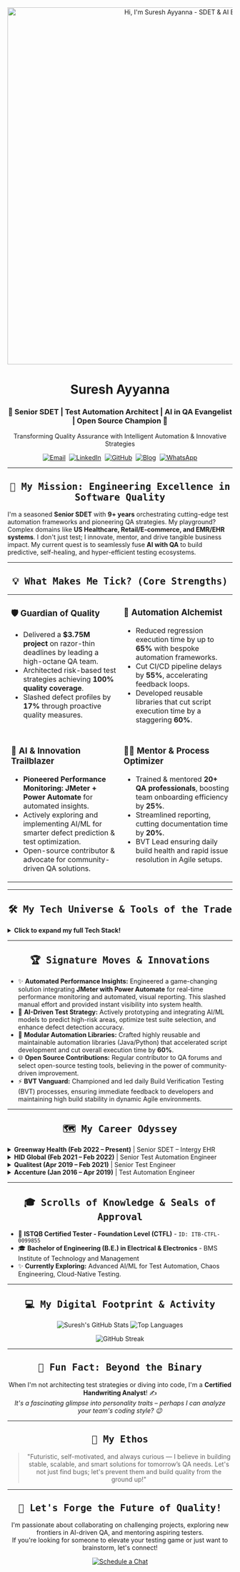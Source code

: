 <div align="center">
  <img src="https://raw.githubusercontent.com/SureshAyyanna/SureshAyyanna/main/banner.gif" alt="Hi, I'm Suresh Ayyanna - SDET & AI Explorer" width="800"/> 
  <!-- You'll need to create a cool banner image/GIF and host it in this repo -->
  <!-- Example: A dynamic GIF with your name, title, and some tech icons floating -->
  <!-- Or use a static image generator like https://devdojo.com/tails/tools/readme-banner -->

  <h1><strong>Suresh Ayyanna</strong></h1>
  <h3>🚀 Senior SDET | Test Automation Architect | AI in QA Evangelist | Open Source Champion 🌟</h3>
  <p>Transforming Quality Assurance with Intelligent Automation & Innovative Strategies</p>

  <p>
    <a href="mailto:sureshayyanna1@gmail.com"><img src="https://img.shields.io/badge/Say%20Hello-%23D14836.svg?style=for-the-badge&logo=Gmail&logoColor=white" alt="Email"/></a> 
    <a href="https://www.linkedin.com/in/sureshayyanna/"><img src="https://img.shields.io/badge/Connect-%230077B5.svg?style=for-the-badge&logo=linkedin&logoColor=white" alt="LinkedIn"/></a> 
    <a href="https://github.com/SureshAyyanna"><img src="https://img.shields.io/badge/Code-%23181717.svg?style=for-the-badge&logo=github&logoColor=white" alt="GitHub"/></a> 
    <a href="https://dev.to/sureshayyanna"><img src="https://img.shields.io/badge/Insights-%230A0A0A.svg?style=for-the-badge&logo=dev.to&logoColor=white" alt="Blog"/></a> 
    <a href="https://api.whatsapp.com/send?phone=916363328968"><img src="https://img.shields.io/badge/Chat-%2325D366.svg?style=for-the-badge&logo=whatsapp&logoColor=white" alt="WhatsApp"/></a>
  </p>
</div>

---

<div align="center">
  <h2><samp>🎯 My Mission: Engineering Excellence in Software Quality</samp></h2>
</div>

I'm a seasoned **Senior SDET** with **9+ years** orchestrating cutting-edge test automation frameworks and pioneering QA strategies. My playground? Complex domains like **US Healthcare, Retail/E-commerce, and EMR/EHR systems**. I don't just test; I innovate, mentor, and drive tangible business impact. My current quest is to seamlessly fuse **AI with QA** to build predictive, self-healing, and hyper-efficient testing ecosystems.

---

<div align="center">
  <h2><samp>💡 What Makes Me Tick? (Core Strengths)</samp></h2>
</div>

<table width="100%">
  <tr>
    <td width="50%" valign="top">
      <h3>🛡️ Guardian of Quality</h3>
      <ul>
        <li>Delivered a <strong>$3.75M project</strong> on razor-thin deadlines by leading a high-octane QA team.</li>
        <li>Architected risk-based test strategies achieving <strong>100% quality coverage</strong>.</li>
        <li>Slashed defect profiles by <strong>17%</strong> through proactive quality measures.</li>
      </ul>
    </td>
    <td width="50%" valign="top">
      <h3>🚀 Automation Alchemist</h3>
      <ul>
        <li>Reduced regression execution time by up to <strong>65%</strong> with bespoke automation frameworks.</li>
        <li>Cut CI/CD pipeline delays by <strong>55%</strong>, accelerating feedback loops.</li>
        <li>Developed reusable libraries that cut script execution time by a staggering <strong>60%</strong>.</li>
      </ul>
    </td>
  </tr>
  <tr>
    <td width="50%" valign="top">
      <h3>🤖 AI & Innovation Trailblazer</h3>
      <ul>
        <li><strong>Pioneered Performance Monitoring: JMeter + Power Automate</strong> for automated insights.</li>
        <li>Actively exploring and implementing AI/ML for smarter defect prediction & test optimization.</li>
        <li>Open-source contributor & advocate for community-driven QA solutions.</li>
      </ul>
    </td>
    <td width="50%" valign="top">
      <h3>👨‍🏫 Mentor & Process Optimizer</h3>
      <ul>
        <li>Trained & mentored <strong>20+ QA professionals</strong>, boosting team onboarding efficiency by <strong>25%</strong>.</li>
        <li>Streamlined reporting, cutting documentation time by <strong>20%</strong>.</li>
        <li>BVT Lead ensuring daily build health and rapid issue resolution in Agile setups.</li>
      </ul>
    </td>
  </tr>
</table>

---

<div align="center">
  <h2><samp>🛠️ My Tech Universe & Tools of the Trade</samp></h2>
</div>

<details>
  <summary><strong>Click to expand my full Tech Stack!</strong></summary>
  <br/>
  <p align="center">
    <!-- Languages & Frameworks -->
    <img src="https://img.shields.io/badge/Java-Expert-ED8B00?style=flat-square&logo=java&logoColor=white" alt="Java"/>
    <img src="https://img.shields.io/badge/Python-Proficient-3776AB?style=flat-square&logo=python&logoColor=white" alt="Python"/>
    <img src="https://img.shields.io/badge/Selenium-Master-43B02A?style=flat-square&logo=selenium&logoColor=white" alt="Selenium"/>
    <img src="https://img.shields.io/badge/Cucumber-BDD Pro-28A745?style=flat-square&logo=cucumber&logoColor=white" alt="Cucumber"/>
    <img src="https://img.shields.io/badge/TestNG-Advanced-73C2FB?style=flat-square" alt="TestNG"/>
    <img src="https://img.shields.io/badge/Maven-Build Tool-C71A36?style=flat-square&logo=apachemaven&logoColor=white" alt="Maven"/>
    <img src="https://img.shields.io/badge/Karate%20DSL-API Ninja-00ADD8?style=flat-square" alt="Karate DSL"/>
    <br/>
    <!-- DevOps & Tools -->
    <img src="https://img.shields.io/badge/Jenkins-CI/CD Guru-D24939?style=flat-square&logo=jenkins&logoColor=white" alt="Jenkins"/>
    <img src="https://img.shields.io/badge/Git-Version Control-F05032?style=flat-square&logo=git&logoColor=white" alt="Git"/>
    <img src="https://img.shields.io/badge/GitHub-Collaboration-181717?style=flat-square&logo=github&logoColor=white" alt="GitHub"/>
    <img src="https://img.shields.io/badge/Power%20Automate-Workflow Pro-0071C5?style=flat-square&logo=microsoftpowerautomate&logoColor=white" alt="Power Automate"/>
    <img src="https://img.shields.io/badge/JMeter-Performance King-D22128?style=flat-square&logo=apachejmeter&logoColor=white" alt="JMeter"/>
    <img src="https://img.shields.io/badge/Postman-API Explorer-FF6C37?style=flat-square&logo=postman&logoColor=white" alt="Postman"/>
    <img src="https://img.shields.io/badge/Swagger-API Docs-85EA2D?style=flat-square&logo=swagger&logoColor=black" alt="Swagger"/>
    <img src="https://img.shields.io/badge/VMware%20vSphere-Virtualization-007CBA?style=flat-square&logo=vmware&logoColor=white" alt="VMware vSphere"/>
    <br/>
    <!-- Databases -->
    <img src="https://img.shields.io/badge/MySQL-Data Wrangler-4479A1?style=flat-square&logo=mysql&logoColor=white" alt="MySQL"/>
    <img src="https://img.shields.io/badge/Oracle-DB Expert-F80000?style=flat-square&logo=oracle&logoColor=white" alt="Oracle"/>
    <img src="https://img.shields.io/badge/PostgreSQL-Reliable DB-336791?style=flat-square&logo=postgresql&logoColor=white" alt="PostgreSQL"/>
    <br/>
    <!-- Test Management -->
    <img src="https://img.shields.io/badge/JIRA-Agile PM-0052CC?style=flat-square&logo=jira&logoColor=white" alt="JIRA"/>
    <img src="https://img.shields.io/badge/Confluence-Docs Hub-172B4D?style=flat-square&logo=confluence&logoColor=white" alt="Confluence"/>
    <img src="https://img.shields.io/badge/TestRail-Management-489FB5?style=flat-square" alt="TestRail"/>
    <img src="https://img.shields.io/badge/HP%20ALM-Enterprise QA-007396?style=flat-square" alt="HP ALM"/>
    <img src="https://img.shields.io/badge/Azure%20DevOps-Microsoft Stack-007ACC?style=flat-square&logo=azuredevops&logoColor=white" alt="Azure DevOps"/>
  </p>
</details>

---

<div align="center">
  <h2><samp>🏆 Signature Moves & Innovations</samp></h2>
</div>

*   ✨ **Automated Performance Insights:** Engineered a game-changing solution integrating **JMeter with Power Automate** for real-time performance monitoring and automated, visual reporting. This slashed manual effort and provided instant visibility into system health.
*   🧠 **AI-Driven Test Strategy:** Actively prototyping and integrating AI/ML models to predict high-risk areas, optimize test suite selection, and enhance defect detection accuracy.
*   🧩 **Modular Automation Libraries:** Crafted highly reusable and maintainable automation libraries (Java/Python) that accelerated script development and cut overall execution time by **60%**.
*   🌐 **Open Source Contributions:** Regular contributor to QA forums and select open-source testing tools, believing in the power of community-driven improvement.
*   ⚡ **BVT Vanguard:** Championed and led daily Build Verification Testing (BVT) processes, ensuring immediate feedback to developers and maintaining high build stability in dynamic Agile environments.

---

<div align="center">
  <h2><samp>🗺️ My Career Odyssey</samp></h2>
</div>

<details>
  <summary><strong>Greenway Health (Feb 2022 – Present)</strong> | Senior SDET – Intergy EHR</summary>
  <p>Led QA for a pivotal <strong>$3.75M client engagement</strong>, architecting automation & performance frameworks for complex clinical workflows. Mentored 20+ engineers, boosting team productivity by <strong>25%</strong>. Ensured 100% quality coverage with robust BVT & regression strategies.</p>
</details>
<details>
  <summary><strong>HID Global (Feb 2021 – Feb 2022)</strong> | Senior Test Automation Engineer</summary>
  <p>Developed a versatile hybrid automation framework (Cucumber + Selenium). Integrated automation into CI/CD, slashing regression delays by <strong>55%</strong>. Drove a <strong>55%</strong> reduction in issue-related delays through early defect detection.</p>
</details>
<details>
  <summary><strong>Qualitest (Apr 2019 – Feb 2021)</strong> | Senior Test Engineer</summary>
  <p>Automated over <strong>6000 regression tests</strong> for EMR & radiology systems. Optimized test suites, reducing full regression execution time by <strong>65%</strong>. Managed Jenkins pipelines and integrated TestRail & JIRA for seamless test ops.</p>
</details>
<details>
  <summary><strong>Accenture (Jan 2016 – Apr 2019)</strong> | Test Automation Engineer</summary>
  <p>Built and maintained keyword-driven automation frameworks. Deeply involved in the full STLC, from requirements to UAT, for remote services (EMC/ESRS).</p>
</details>

---

<div align="center">
  <h2><samp>🎓 Scrolls of Knowledge & Seals of Approval</samp></h2>
</div>

*   📜 **ISTQB Certified Tester - Foundation Level (CTFL)** - `ID: ITB-CTFL-0099855`
*   🎓 **Bachelor of Engineering (B.E.) in Electrical & Electronics** - BMS Institute of Technology and Management
*   ✨ **Currently Exploring:** Advanced AI/ML for Test Automation, Chaos Engineering, Cloud-Native Testing.

---

<div align="center">
  <h2><samp>💻 My Digital Footprint & Activity</samp></h2>
</div>

<p align="center">
  <img src="https://github-readme-stats.vercel.app/api?username=Suresharyaav&show_icons=true&theme=radical&rank_icon=github&hide_border=true&card_width=450" alt="Suresh's GitHub Stats" />
  <img src="https://github-readme-stats.vercel.app/api/top-langs/?username=Suresharyaav&layout=compact&theme=radical&hide_border=true&card_width=450" alt="Top Languages" />
</p>
<p align="center">
  <img src="https://streak-stats.demolab.com/?user=Suresharyaav&theme=radical&hide_border=true" alt="GitHub Streak" />
</p>
<!-- Add any other cool stats or activity feeds here -->
<!-- e.g., WakaTime stats if you use it:
<p align="center">
  <img src="https://github-readme-stats.vercel.app/api/wakatime?username=SureshAyyanna&theme=radical&hide_border=true&layout=compact">
</p>
-->

---

<div align="center">
  <h2><samp>🎩 Fun Fact: Beyond the Binary</samp></h2>
</div>
<p align="center">
When I'm not architecting test strategies or diving into code, I'm a <strong>Certified Handwriting Analyst</strong>! ✍️<br/>
<em>It's a fascinating glimpse into personality traits – perhaps I can analyze your team's coding style? 😉</em>
</p>

---

<div align="center">
  <h2><samp>💬 My Ethos</samp></h2>
  <blockquote>
    "Futuristic, self-motivated, and always curious — I believe in building stable, scalable, and smart solutions for tomorrow’s QA needs. Let's not just find bugs; let's prevent them and build quality from the ground up!"
  </blockquote>
</div>

---

<div align="center">
  <h2><samp>🤝 Let's Forge the Future of Quality!</samp></h2>
  <p>
    I'm passionate about collaborating on challenging projects, exploring new frontiers in AI-driven QA, and mentoring aspiring testers. <br/>
    If you're looking for someone to elevate your testing game or just want to brainstorm, let's connect!
  </p>
  <p>
    <a href="https://www.linkedin.com/in/sureshayyanna/detail/contact-info/"><img src="https://img.shields.io/badge/Schedule%20a%20Chat-%230077B5.svg?style=for-the-badge&logo=linkedin&logoColor=white" alt="Schedule a Chat"/></a>
  </p>
</div>

<!-- 
  Optional: Add a GitHub Actions workflow to update a "Last Updated" timestamp or "Recently Listened To on Spotify" etc.
  For the banner.gif, you can use online tools like Canva, or if you're adventurous, After Effects or similar software to create an animated GIF.
  Host the GIF in the root of your SureshAyyanna/SureshAyyanna repository.
-->
